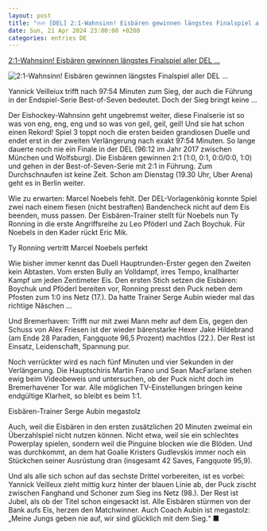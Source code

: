 ```yaml
---
layout: post
title: "🔥🔥 [DEL] 2:1-Wahnsinn! Eisbären gewinnen längstes Finalspiel aller DEL ..."
date: Sun, 21 Apr 2024 23:00:00 +0200
categories: entries DE
---
```

[2:1-Wahnsinn! Eisbären gewinnen längstes Finalspiel aller DEL ...](https://www.berliner-kurier.de/eisbaeren/wahnsinn-eisbaeren-berlin-gewinnen-laengstes-finalspiel-aller-del-zeiten-li.2208096)

![2:1-Wahnsinn! Eisbären gewinnen längstes Finalspiel aller DEL ...](https://berliner-zeitung.imgix.net/2024/04/21/05c98448-1cfe-40d4-aedb-fdf0c4c5afbc.jpeg?w=1024&auto=format)

Yannick Veilleiux trifft nach 97:54 Minuten zum Sieg, der auch die Führung in der Endspiel-Serie Best-of-Seven bedeutet. Doch der Sieg bringt keine ...

Der Eishockey-Wahnsinn geht ungebremst weiter, diese Finalserie ist so was von eng, eng, eng und so was von geil, geil, geil! Und sie hat schon einen Rekord! Spiel 3 toppt noch die ersten beiden grandiosen Duelle und endet erst in der zweiten Verlängerung nach exakt 97:54 Minuten. So lange dauerte noch nie ein Finale in der DEL (96:12 im Jahr 2017 zwischen München und Wolfsburg). Die Eisbären gewinnen 2:1 (1:0, 0:1, 0:0/0:0, 1:0) und gehen in der Best-of-Seven-Serie mit 2:1 in Führung. Zum Durchschnaufen ist keine Zeit. Schon am Dienstag (19.30 Uhr, Uber Arena) geht es in Berlin weiter.

Wie zu erwarten: Marcel Noebels fehlt. Der DEL-Vorlagenkönig konnte Spiel zwei nach einem fiesen (nicht bestraften) Bandencheck nicht auf dem Eis beenden, muss passen. Der Eisbären-Trainer stellt für Noebels nun Ty Ronning in die erste Angriffsreihe zu Leo Pföderl und Zach Boychuk. Für Noebels in den Kader rückt Eric Mik.

Ty Ronning vertritt Marcel Noebels perfekt

Wie bisher immer kennt das Duell Hauptrunden-Erster gegen den Zweiten kein Abtasten. Vom ersten Bully an Volldampf, irres Tempo, knallharter Kampf um jeden Zentimeter Eis. Den ersten Stich setzen die Eisbären: Boychuk und Pföderl bereiten vor, Ronning presst den Puck neben dem Pfosten zum 1:0 ins Netz (17.). Da hatte Trainer Serge Aubin wieder mal das richtige Näschen ...

Und Bremerhaven: Trifft nur mit zwei Mann mehr auf dem Eis, gegen den Schuss von Alex Friesen ist der wieder bärenstarke Hexer Jake Hildebrand (am Ende 28 Paraden, Fangquote 96,5 Prozent) machtlos (22.). Der Rest ist Einsatz, Leidenschaft, Spannung pur.

Noch verrückter wird es nach fünf Minuten und vier Sekunden in der Verlängerung. Die Hauptschiris Martin Frano und Sean MacFarlane stehen ewig beim Videobeweis und untersuchen, ob der Puck nicht doch im Bremerhavener Tor war. Alle möglichen TV-Einstellungen bringen keine endgültige Klarheit, so bleibt es beim 1:1.

Eisbären-Trainer Serge Aubin megastolz

Auch, weil die Eisbären in den ersten zusätzlichen 20 Minuten zweimal ein Überzahlspiel nicht nutzen können. Nicht etwa, weil sie ein schlechtes Powerplay spielen, sondern weil die Pinguine blocken wie die Blöden. Und was durchkommt, an dem hat Goalie Kristers Gudlevskis immer noch ein Stückchen seiner Ausrüstung dran (insgesamt 42 Saves, Fangquote 95,9).

Und als alle sich schon auf das sechste Drittel vorbereiten, ist es vorbei: Yannick Veilleux zieht mittig kurz hinter der blauen Linie ab, der Puck zischt zwischen Fanghand und Schoner zum Sieg ins Netz (98.). Der Rest ist Jubel, als ob der Titel schon eingesackt ist. Alle Eisbären stürmen von der Bank aufs Eis, herzen den Matchwinner. Auch Coach Aubin ist megastolz: „Meine Jungs geben nie auf, wir sind glücklich mit dem Sieg.“ ■

